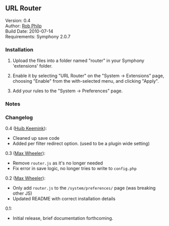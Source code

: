 ## URL Router ##

Version: 0.4  
Author: [Rob Philp](robert.h.philp@gmail.com)  
Build Date: 2010-07-14  
Requirements: Symphony 2.0.7  

### Installation ###

1. Upload the files into a folder named "router" in your Symphony 'extensions' folder.

2. Enable it by selecting "URL Router" on the "System -> Extensions" page, choosing "Enable" from the with-selected menu, and clicking "Apply".

3. Add your rules to the "System -> Preferences" page.
	

### Notes ###

### Changelog ###

0.4 ([Huib Keemink](http://creativedutchmen.com)):

* Cleaned up save code
* Added per filter redirect option. (used to be a plugin wide setting)

0.3 ([Max Wheeler](http://makenosound.com)):

* Remove `router.js` as it's no longer needed
* Fix error in save logic, no longer tries to write to `config.php`

0.2 ([Max Wheeler](http://makenosound.com)):

* Only add `router.js` to the `/system/preferences/` page (was breaking other JS)
* Updated README with correct installation details

0.1:

* Initial release, brief documentation forthcoming.
